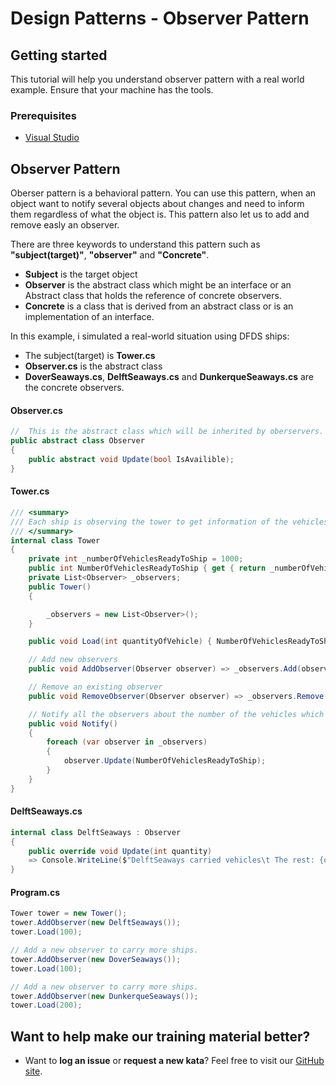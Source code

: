 
Design Patterns - Observer Pattern
======================================

## Getting started
This tutorial will help you understand observer pattern with a real world example. Ensure that your machine has the tools.

### Prerequisites
* [Visual Studio](https://docs.microsoft.com/en-us/visualstudio/install/install-visual-studio?view=vs-2022)

## Observer Pattern
Oberser pattern is a behavioral pattern. You can use this pattern, when an object want to notify several objects about changes and need to inform them regardless of what the object is. This pattern also let us to add and remove easly an observer.

 There are three keywords to understand this pattern such as **"subject(target)"**, **"observer"** and **"Concrete"**.
* **Subject** is the target object
* **Observer** is the abstract class which might be an interface or an Abstract class that holds the reference of concrete observers.
*  **Concrete** is a class that is derived from an abstract class or is an implementation of an interface.

In this example, i simulated a real-world situation using DFDS ships:  
* The subject(target) is **Tower.cs**
* **Observer.cs** is the abstract class
* **DoverSeaways.cs**, **DelftSeaways.cs** and **DunkerqueSeaways.cs** are the concrete observers.

#### Observer.cs

```c#
//  This is the abstract class which will be inherited by oberservers.
public abstract class Observer
{
    public abstract void Update(bool IsAvailible);
}
```

#### Tower.cs
```c#
/// <summary>
/// Each ship is observing the tower to get information of the vehicles ready for transfer in the port
/// </summary>
internal class Tower
{
    private int _numberOfVehiclesReadyToShip = 1000;
    public int NumberOfVehiclesReadyToShip { get { return _numberOfVehiclesReadyToShip; } set { _numberOfVehiclesReadyToShip = value; } }
    private List<Observer> _observers;
    public Tower()
    {

        _observers = new List<Observer>();
    }

    public void Load(int quantityOfVehicle) { NumberOfVehiclesReadyToShip -= quantityOfVehicle; Notify(); }

    // Add new observers
    public void AddObserver(Observer observer) => _observers.Add(observer);

    // Remove an existing observer
    public void RemoveObserver(Observer observer) => _observers.Remove(observer);

    // Notify all the observers about the number of the vehicles which is ready to ship.
    public void Notify()
    {
        foreach (var observer in _observers)
        {
            observer.Update(NumberOfVehiclesReadyToShip);
        }
    }
}
```

#### DelftSeaways.cs

```c#
internal class DelftSeaways : Observer
{
    public override void Update(int quantity)
    => Console.WriteLine($"DelftSeaways carried vehicles\t The rest: {quantity}");
}
```

#### Program.cs
```c#
Tower tower = new Tower();
tower.AddObserver(new DelftSeaways());
tower.Load(100);

// Add a new observer to carry more ships.
tower.AddObserver(new DoverSeaways());
tower.Load(100);

// Add a new observer to carry more ships.
tower.AddObserver(new DunkerqueSeaways());
tower.Load(200);

```

## Want to help make our training material better?
 * Want to **log an issue** or **request a new kata**? Feel free to visit our [GitHub site](https://github.com/dfds/dojo/issues).